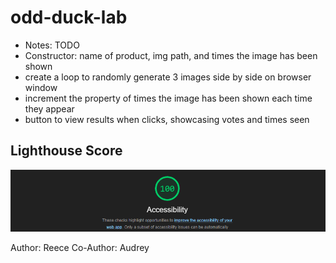 # odd-duck-lab

- Notes: TODO
- Constructor: name of product, img path, and times the image has been shown
- create a loop to randomly generate 3 images side by side on browser window
- increment the property of times the image has been shown each time they appear
- button to view results when clicks, showcasing votes and times seen

## Lighthouse Score

![Lighthouse](img/lighthouseScore.png)

Author: Reece
Co-Author: Audrey
